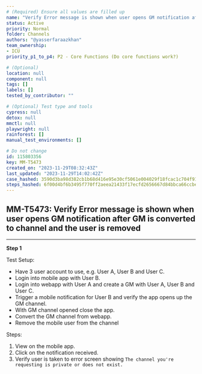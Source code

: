 ```yaml
---
# (Required) Ensure all values are filled up
name: "Verify Error message is shown when user opens GM notification after GM is converted to channel and the user is removed"
status: Active
priority: Normal
folder: Channels
authors: "@yasserfaraazkhan"
team_ownership:
- ICU
priority_p1_to_p4: P2 - Core Functions (Do core functions work?)

# (Optional)
location: null
component: null
tags: []
labels: []
tested_by_contributor: ""

# (Optional) Test type and tools
cypress: null
detox: null
mmctl: null
playwright: null
rainforest: []
manual_test_environments: []

# Do not change
id: 115803356
key: MM-T5473
created_on: "2023-11-29T08:32:43Z"
last_updated: "2023-11-29T14:02:42Z"
case_hashed: 3590d3ba98d382cb1b68d416e95e30cf5061e004029f18fcac1c704f91f958c1b3c3eb4cf33d30c5699911d9e43e5777
steps_hashed: 6f00d4bf6b3495f770ff2aeea21433f17ecfd2656667d84bbca66ccbeb37ed2aca00ef84b5984f5d1a2558992861be81
---
```


<!-- (Auto-generated) Based on frontmatter's "key" and "name" -->

## MM-T5473: Verify Error message is shown when user opens GM notification after GM is converted to channel and the user is removed

---

**Step 1**

Test Setup:

- Have 3 user account to use, e.g. User A, User B and User C.
- Login into mobile app with User B.
- Login into webapp with User A and create a GM with User A, User B and User C.
- Trigger a mobile notification for User B and verify the app opens up the GM channel.
- With GM channel opened close the app.
- Convert the GM channel from webapp.
- Remove the mobile user from the channel

Steps:

1. View on the mobile app.
2. Click on the notification received.
3. Verify user is taken to error screen showing `The channel you're requesting is private or does not exist.`
